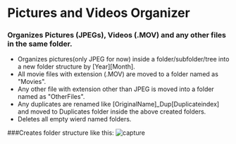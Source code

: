 # Pictures and Videos Organizer
### Organizes Pictures (JPEGs), Videos (.MOV) and any other files in the same folder.

* Organizes pictures(only JPEG for now) inside a folder/subfolder/tree into a new folder structure by [Year][Month].
* All movie files with extension (.MOV) are moved to a folder named as "Movies".
* Any other file with extension other than JPEG is moved into a folder named as "OtherFiles".
* Any duplicates are renamed like [OriginalName]_Dup[Duplicateindex] and moved to Duplicates folder inside the above created folders.
* Deletes all empty wierd named folders.


###Creates folder structure like this:
![capture](https://cloud.githubusercontent.com/assets/7726499/7308069/1f2905a8-e9df-11e4-9d69-15c681b568e1.PNG)
